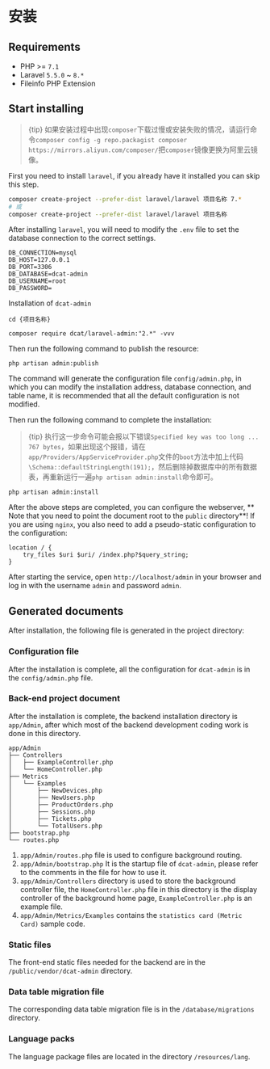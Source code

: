 # 安装

<a name="env"></a>
## Requirements
+ PHP >= `7.1`
+ Laravel `5.5.0` ~ `8.*`
+ Fileinfo PHP Extension

<a name="start"></a>
## Start installing

> {tip} 如果安装过程中出现`composer`下载过慢或安装失败的情况，请运行命令`composer config -g repo.packagist composer https://mirrors.aliyun.com/composer/`把`composer`镜像更换为阿里云镜像。

First you need to install `laravel`, if you already have it installed you can skip this step.
```bash
composer create-project --prefer-dist laravel/laravel 项目名称 7.*
# 或
composer create-project --prefer-dist laravel/laravel 项目名称
```

After installing `laravel`, you will need to modify the `.env` file to set the database connection to the correct settings.

```dotenv
DB_CONNECTION=mysql
DB_HOST=127.0.0.1
DB_PORT=3306
DB_DATABASE=dcat-admin
DB_USERNAME=root
DB_PASSWORD=
```

Installation of `dcat-admin`


```
cd {项目名称}

composer require dcat/laravel-admin:"2.*" -vvv
```

Then run the following command to publish the resource:

```
php artisan admin:publish
```

The command will generate the configuration file `config/admin.php`, in which you can modify the installation address, database connection, and table name, it is recommended that all the default configuration is not modified.

Then run the following command to complete the installation:

> {tip} 执行这一步命令可能会报以下错误`Specified key was too long ... 767 bytes`，如果出现这个报错，请在`app/Providers/AppServiceProvider.php`文件的`boot`方法中加上代码`\Schema::defaultStringLength(191);`，然后删除掉数据库中的所有数据表，再重新运行一遍`php artisan admin:install`命令即可。

```
php artisan admin:install
```

After the above steps are completed, you can configure the webserver, ** Note that you need to point the document root to the `public` directory**! If you are using `nginx`, you also need to add a pseudo-static configuration to the configuration:
```dotenv
location / {
	try_files $uri $uri/ /index.php?$query_string;
}
```

After starting the service, open `http://localhost/admin` in your browser and log in with the username `admin` and password `admin`.


<a name="files"></a>
## Generated documents

After installation, the following file is generated in the project directory:

<a name="config"></a>
### Configuration file

After the installation is complete, all the configuration for `dcat-admin` is in the `config/admin.php` file.

<a name="admin"></a>
### Back-end project document
After the installation is complete, the backend installation directory is `app/Admin`, after which most of the backend development coding work is done in this directory.

```
app/Admin
├── Controllers
│   ├── ExampleController.php
│   └── HomeController.php
├── Metrics
│   └── Examples
│       ├── NewDevices.php
│       ├── NewUsers.php
│       ├── ProductOrders.php
│       ├── Sessions.php
│       ├── Tickets.php
│       └── TotalUsers.php
├── bootstrap.php
└── routes.php
```

1. `app/Admin/routes.php` file is used to configure background routing.
2. `app/Admin/bootstrap.php` It is the startup file of `dcat-admin`, please refer to the comments in the file for how to use it.
3. `app/Admin/Controllers` directory is used to store the background controller file, the `HomeController.php` file in this directory is the display controller of the background home page, `ExampleController.php` is an example file.
4. `app/Admin/Metrics/Examples` contains the `statistics card (Metric Card)` sample code.

<a name="assets"></a>
### Static files

The front-end static files needed for the backend are in the `/public/vendor/dcat-admin` directory.

<a name="migrations"></a>
### Data table migration file
The corresponding data table migration file is in the `/database/migrations` directory.

<a name="lang"></a>
### Language packs
The language package files are located in the directory `/resources/lang`.

